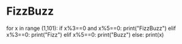 # FizzBuzz
for x in range (1,101):
	if x%3==0 and x%5==0:
		print("FizzBuzz")
	elif x%3==0:
		print("Fizz")
	elif x%5==0:
		print("Buzz")
	else:
		print(x)

